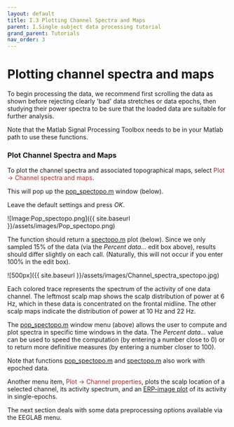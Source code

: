 ```yaml
---
layout: default
title: I.3 Plotting Channel Spectra and Maps
parent: I.Single subject data processing tutorial
grand_parent: Tutorials
nav_order: 3
---
```


Plotting channel spectra and maps
====================================
To begin processing the data, we recommend first scrolling the data as
shown before rejecting clearly 'bad' data stretches or data epochs, then
studying their power spectra to be sure that the loaded data are
suitable for further analysis. 

Note that the Matlab Signal Processing
Toolbox needs to be in your Matlab path to use these functions.

### Plot Channel Spectra and Maps

To plot the channel spectra and associated topographical maps, select
<span style="color: brown">Plot → Channel spectra and maps</span>. 

This will pop up the [pop_spectopo.m](http://sccn.ucsd.edu/eeglab/locatefile.php?file=pop_spectopo.m) window (below). 

Leave the default settings and press *OK*.


![Image:Pop_spectopo.png]({{ site.baseurl }}/assets/images/Pop_spectopo.png)


The function should return a [spectopo.m](http://sccn.ucsd.edu/eeglab/locatefile.php?file=spectopo.m) plot (below).
Since we only sampled 15% of the data (via the *Percent data...* edit
box above), results should differ slightly on each call. (Naturally,
this will not occur if you enter 100% in the edit box).


![500px]({{ site.baseurl }}/assets/images/Channel_spectra_spectopo.jpg)


Each colored trace represents the spectrum of the activity of one data
channel. The leftmost scalp map shows the scalp distribution of power
at 6 Hz, which in these data is concentrated on the frontal midline.
The other scalp maps indicate the distribution of power at 10 Hz and
22 Hz.

The [pop_spectopo.m](http://sccn.ucsd.edu/eeglab/locatefile.php?file=pop_spectopo.m) window menu (above) allows the user to
compute and plot spectra in specific time windows in the data. The
*Percent data...* value can be used to speed the computation (by
entering a number close to 0) or to return more definitive measures
(by entering a number closer to 100).

Note that functions [pop_spectopo.m](http://sccn.ucsd.edu/eeglab/locatefile.php?file=pop_spectopo) and [spectopo.m](http://sccn.ucsd.edu/eeglab/locatefile.php?file=spectopo.m) also work with epoched data.

Another menu item, <font color=brown>Plot → Channel
properties</font>, plots the scalp location of a selected channel, its
activity spectrum, and an [ERP-image
plot](/Chapter_08:_Plotting_ERP_images "wikilink") of its activity in
single-epochs.

The next section deals with some data preprocessing options available
via the EEGLAB menu.

